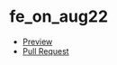 # fe_on_aug22
- [Preview](https://poznianski.github.io/mate_project/)
- [Pull Request](https://github.com/poznianski/mate_project/pull/1/files)